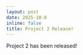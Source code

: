 ```yaml
---
layout: post
date: 2025-10-8
inline: false
title: Project 2 Release!
---
```


Project 2 has been released!

